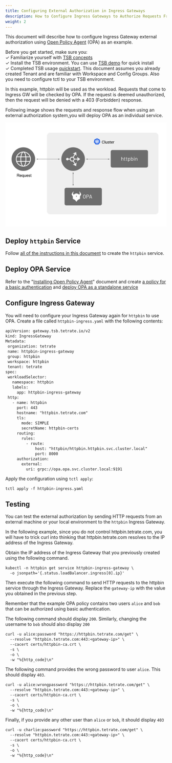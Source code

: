 ```yaml
---
title: Configuring External Authorization in Ingress Gateways
description: How to Configure Ingress Gateways to Authorize Requests From Public Facing Network
weight: 2
---
```


This document will describe how to configure Ingress Gateway external authorization using [Open Policy Agent](https://www.openpolicyagent.org/) (OPA) as an example. 

Before you get started, make sure you: <br />
✓ Familiarize yourself with [TSB concepts](../../concepts/toc) <br />
✓ Install the TSB environment. You can use [TSB demo](../../setup/self_managed/demo-installation) for quick install <br />
✓ Completed TSB usage [quickstart](../../quickstart). This document assumes you already created Tenant and are familiar with Workspace and Config Groups. Also you need to configure tctl to your TSB environment.

In this example, httpbin will be used as the workload. Requests that come to Ingress GW will be checked by OPA. If the request is deemed unauthorized, then the request will be denied with a 403 (Forbidden) response.

Following image shows the requests and response flow when using an external authorization system,you will deploy OPA as an individual service. 

[![](../../assets/howto/authorization/ingress_gateway_flow.png)](../../assets/howto/authorization/ingress_gateway_flow.png)

## Deploy `httpbin` Service

Follow [all of the instructions in this document](../../reference/samples/httpbin) to create the `httpbin` service.

## Deploy OPA Service

Refer to the "[Installing Open Policy Agent](../../reference/samples/opa)" document and create [a policy for a basic authentication](../../reference/samples/opa#example-policy-with-basic-authentication) and [deploy OPA as a standalone service](../../reference/samples/opa#basic-deployment)

## Configure Ingress Gateway

You will need to configure your Ingress Gateway again for `httpbin` to use OPA. Create a file called `httpbin-ingress.yaml` with the following contents:

```
apiVersion: gateway.tsb.tetrate.io/v2
kind: IngressGateway
Metadata:
 organization: tetrate
 name: httpbin-ingress-gateway
 group: httpbin
 workspace: httpbin
 tenant: tetrate
spec:
 workloadSelector:
   namespace: httpbin
   labels:
     app: httpbin-ingress-gateway
 http:
   - name: httpbin
     port: 443
     hostname: "httpbin.tetrate.com"
     tls:
       mode: SIMPLE
       secretName: httpbin-certs
     routing:
       rules:
         - route:
             host: "httpbin/httpbin.httpbin.svc.cluster.local"
             port: 8000
     authorization:
       external:
         uri: grpc://opa.opa.svc.cluster.local:9191
```

Apply the configuration using `tctl apply`:

```bash{promptUser: "alice"}
tctl apply -f httpbin-ingress.yaml
```

## Testing

You can test the external authorization by sending HTTP requests from an external machine or your local environment to the `httpbin` Ingress Gateway.

In the following example, since you do not control httpbin.tetrate.com, you will have to trick curl into thinking that httpbin.tetrate.com resolves to the IP address of the Ingress Gateway.

Obtain the IP address of the Ingress Gateway that you previously created using the following command.

```bash{promptUser: "alice"}
kubectl -n httpbin get service httpbin-ingress-gateway \
  -o jsonpath='{.status.loadBalancer.ingress[0].ip}'
```

Then execute the following command to send HTTP requests to the httpbin service through the Ingress Gateway. Replace the `gateway-ip` with the value you obtained in the previous step.

Remember that the example OPA policy contains two users `alice` and `bob` that can be authorized using basic authentication.

The following command should display `200`. Similarly, changing the username to `bob` should also display `200`

```bash{promptUser: "alice"}
curl -u alice:password "https://httpbin.tetrate.com/get" \
  --resolve "httpbin.tetrate.com:443:<gateway-ip>" \
  --cacert certs/httpbin-ca.crt \
  -s \
  -o \
  -w "%{http_code}\n"
```

The following command provides the wrong password to user `alice`. This should display `403`.

```bash{promptUser: "alice"}
curl -u alice:wrongpassword "https://httpbin.tetrate.com/get" \
  --resolve "httpbin.tetrate.com:443:<gateway-ip>" \
  --cacert certs/httpbin-ca.crt \
  -s \
  -o \
  -w "%{http_code}\n"
```

Finally, if you provide any other user than `alice` or `bob`, it should display `403`

```bash{promptUser: "alice"}
curl -u charlie:password "https://httpbin.tetrate.com/get" \
  --resolve "httpbin.tetrate.com:443:<gateway-ip>" \
  --cacert certs/httpbin-ca.crt \
  -s \
  -o \
  -w "%{http_code}\n"
```
